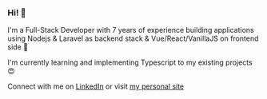 ### Hi! 👋

I'm a Full-Stack Developer with 7 years of experience building applications using Nodejs & Laravel as backend stack & Vue/React/VanillaJS on frontend side 🤟

I'm currently learning and implementing Typescript to my existing projects 😍

Connect with me on [LinkedIn](https://www.linkedin.com/in/soumilroy/) or visit [my personal site](https://soumilroy.com)
